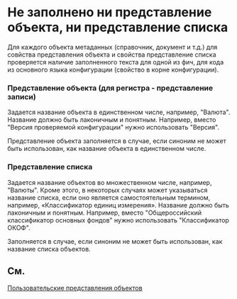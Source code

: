 # Не заполнено ни представление объекта, ни представление списка

Для каждого объекта метаданных (справочник, документ и т.д.) для совйства представления объекта и свойства представление списка проверяется наличие заполненного текста для одной из фич, для кода из основного языка конфигурации (свойство в корне конфигурации).


### Представление объекта (для регистра - представление записи)

Задается название объекта в единственном числе, например, "Валюта". Название должно быть лаконичным и понятным. Например, вместо "Версия проверяемой конфигурации" нужно использовать "Версия".

Представление объекта заполняется в случае, если синоним не может быть использован, как название объекта в единственном числе. 

### Представление списка

Задается название объектов во множественном числе, например, "Валюты". Кроме этого, в некоторых случаях может указываться название списка, если оно является самостоятельным термином, например, «Классификатор единиц измерения». Название должно быть лаконичным и понятным. Например, вместо "Общероссийский классификатор основных фондов" нужно использовать "Классификатор ОКОФ".

Заполняется в случае, если синоним не может быть использован, как название списка объектов. 



## См.

[Пользовательские представления объектов](https://its.1c.ru/db/v8std#content:468:hdoc)
